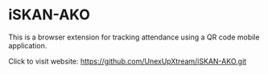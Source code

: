 # iSKAN-AKO
This is a browser extension for tracking attendance using a QR code mobile application.

Click to visit website: https://github.com/UnexUpXtream/iSKAN-AKO.git
